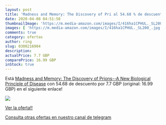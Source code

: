 ```yaml
---
layout: post
title: 'Madness and Memory: The Discovery of Pri al 54.68 % de descuento'
date: 2020-04-08 04:51:58
thumbnailImage: 'https://m.media-amazon.com/images/I/416ha1CPHUL._SL200_.jpg'
images: [ 'https://m.media-amazon.com/images/I/416ha1CPHUL._SL200_.jpg' ]
comments: true
category: ofertas
author: ring
slug: 0300216904
description:
actualPrice: 7.7 GBP
comparePrice: 16.99 GBP
inStock: true
---
```


Está [Madness and Memory: The Discovery of Prions--A New Biological Principle of Disease](https://www.amazon.co.uk/dp/0300216904/?tag=redken01-21) con 54.68 de descuento por 7.7 GBP (original: 16.99 GBP) en el siguiente enlace!

[![](https://m.media-amazon.com/images/I/416ha1CPHUL._SL200_.jpg)](https://www.amazon.co.uk/dp/0300216904/?tag=redken01-21)

[Ver la oferta!!](https://www.amazon.co.uk/dp/0300216904/?tag=redken01-21)

[Consulta otras ofertas en nuestro canal de telegram](https://t.me/s/ofertas25)
